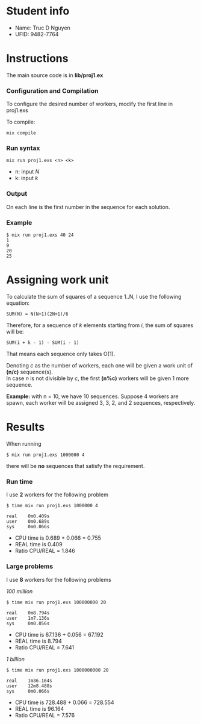 # Student info
* Name: Truc D Nguyen
* UFID: 9482-7764

# Instructions
The main source code is in **lib/proj1.ex**
### Configuration and Compilation
To configure the desired number of workers, modify the first line in proj1.exs

To compile:
```
mix compile
```

### Run syntax
```
mix run proj1.exs <n> <k>
```
- n: input _N_
- k: input _k_

### Output 
On each line is the first number in the sequence for each solution.

### Example
```
$ mix run proj1.exs 40 24
1
9
20
25
```

# Assigning work unit
To calculate the sum of squares of a sequence 1..N, I use the following equation:
```
SUM(N) = N(N+1)(2N+1)/6
```
Therefore, for a sequence of _k_ elements starting from _i_, the sum of squares will be:
```
SUM(i + k - 1) - SUM(i - 1)
```
That means each sequence only takes O(1).

Denoting _c_ as the number of workers, each one will be given a work unit of **(n/c)** sequence(s).  
In case _n_ is not divisible by _c_, the first **(n%c)** workers will be given 1 more sequence.

**Example:** with n = 10, we have 10 sequences. Suppose 4 workers are spawn, each worker will be assigned 3, 3, 2, and 2 sequences, respectively.

# Results
When running
```
$ mix run proj1.exs 1000000 4
```
there will be **no** sequences that satisfy the requirement.

### Run time
I use **2** workers for the following problem
```
$ time mix run proj1.exs 1000000 4

real	0m0.409s
user	0m0.689s
sys     0m0.066s
```

- CPU time is 0.689 + 0.066 = 0.755
- REAL time is 0.409
- Ratio CPU/REAL = 1.846

### Large problems
I use **8** workers for the following problems

_100 million_
```
$ time mix run proj1.exs 100000000 20

real	0m8.794s
user	1m7.136s
sys     0m0.056s
```
- CPU time is 67.136 + 0.056 = 67.192
- REAL time is 8.794
- Ratio CPU/REAL = 7.641

_1 billion_
```
$ time mix run proj1.exs 1000000000 20

real	1m36.164s
user	12m8.488s
sys     0m0.066s
```
- CPU time is 728.488 + 0.066 = 728.554
- REAL time is 96.164
- Ratio CPU/REAL = 7.576